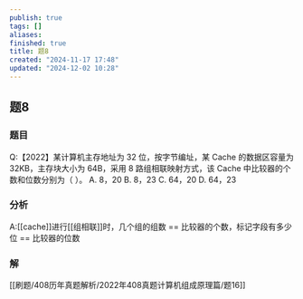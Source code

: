 ```yaml
---
publish: true
tags: []
aliases: 
finished: true
title: 题8
created: "2024-11-17 17:48"
updated: "2024-12-02 10:28"
---
```

## 题8
### 题目
Q:【2022】某计算机主存地址为 32 位，按字节编址，某 Cache 的数据区容量为 32KB，主存块大小为 64B，采用 8 路组相联映射方式，该 Cache 中比较器的个数和位数分别为（ ）。
A. 8，20
B. 8，23
C. 64，20
D. 64，23
### 分析
A:[[cache]]进行[[组相联]]时，几个组的组数 == 比较器的个数，标记字段有多少位 == 比较器的位数
### 解
[[刷题/408历年真题解析/2022年408真题计算机组成原理篇/题16]]


